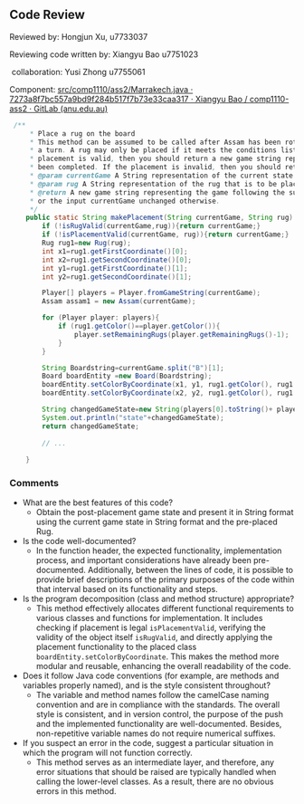 ## Code Review

Reviewed by: Hongjun Xu, u7733037

Reviewing code written by: Xiangyu Bao u7751023

​					collaboration: Yusi Zhong u7755061

Component: [src/comp1110/ass2/Marrakech.java · 7273a8f7bc557a9bd9f284b517f7b73e33caa317 · Xiangyu Bao / comp1110-ass2 · GitLab (anu.edu.au)](https://gitlab.cecs.anu.edu.au/u7751023/comp1110-ass2/-/blob/7273a8f7bc557a9bd9f284b517f7b73e33caa317/src/comp1110/ass2/Marrakech.java#L448-533)

```java
 /**
     * Place a rug on the board
     * This method can be assumed to be called after Assam has been rotated and moved, i.e in the placement phase of
     * a turn. A rug may only be placed if it meets the conditions listed in the isPlacementValid task. If the rug
     * placement is valid, then you should return a new game string representing the board after the placement has
     * been completed. If the placement is invalid, then you should return the existing game unchanged.
     * @param currentGame A String representation of the current state of the game.
     * @param rug A String representation of the rug that is to be placed.
     * @return A new game string representing the game following the successful placement of this rug if it is valid,
     * or the input currentGame unchanged otherwise.
     */
    public static String makePlacement(String currentGame, String rug) {
        if (!isRugValid(currentGame,rug)){return currentGame;}
        if (!isPlacementValid(currentGame, rug)){return currentGame;}
        Rug rug1=new Rug(rug);
        int x1=rug1.getFirstCoordinate()[0];
        int x2=rug1.getSecondCoordinate()[0];
        int y1=rug1.getFirstCoordinate()[1];
        int y2=rug1.getSecondCoordinate()[1];

        Player[] players = Player.fromGameString(currentGame);
        Assam assam1 = new Assam(currentGame);

        for (Player player: players){
            if (rug1.getColor()==player.getColor()){
                player.setRemainingRugs(player.getRemainingRugs()-1);
            }
        }

        String Boardstring=currentGame.split("B")[1];
        Board boardEntity =new Board(Boardstring);
        boardEntity.setColorByCoordinate(x1, y1, rug1.getColor(), rug1.getID());
        boardEntity.setColorByCoordinate(x2, y2, rug1.getColor(), rug1.getID());

        String changedGameState=new String(players[0].toString()+ players[1]+ players[2] + players[3] +assam1+ "B" +boardEntity.toString());
        System.out.println("state"+changedGameState);
        return changedGameState;
		
        // ...
        
    }
```

### Comments 

-   What are the best features of this code?
    -   Obtain the post-placement game state and present it in String format using the current game state in String format and the pre-placed Rug.
-   Is the code well-documented?
    -   In the function header, the expected functionality, implementation process, and important considerations have already been pre-documented. Additionally, between the lines of code, it is possible to provide brief descriptions of the primary purposes of the code within that interval based on its functionality and steps.
-   Is the program decomposition (class and method structure) appropriate?
    -   This method effectively allocates different functional requirements to various classes and functions for implementation. It includes checking if placement is legal `isPlacementValid`, verifying the validity of the object itself `isRugValid`, and directly applying the placement functionality to the placed class `boardEntity.setColorByCoordinate`. This makes the method more modular and reusable, enhancing the overall readability of the code.
-   Does it follow Java code conventions (for example, are methods and variables properly named), and is the style consistent throughout?
    -   The variable and method names follow the camelCase naming convention and are in compliance with the standards. The overall style is consistent, and in version control, the purpose of the push and the implemented functionality are well-documented. Besides, non-repetitive variable names do not require numerical suffixes.
-   If you suspect an error in the code, suggest a particular situation in which the program will not function correctly.
    -   This method serves as an intermediate layer, and therefore, any error situations that should be raised are typically handled when calling the lower-level classes. As a result, there are no obvious errors in this method.
